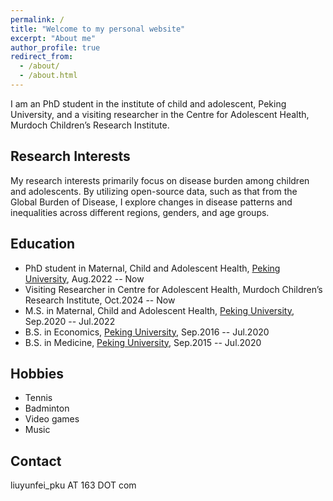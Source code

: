 ```yaml
---
permalink: /
title: "Welcome to my personal website"
excerpt: "About me"
author_profile: true
redirect_from: 
  - /about/
  - /about.html
---
```


I am an PhD student in the institute of child and adolescent, Peking University, and a visiting researcher in the Centre for Adolescent Health, Murdoch Children’s Research Institute.

Research Interests
-----------
My research interests primarily focus on disease burden among children and adolescents. By utilizing open-source data, such as that from the Global Burden of Disease, I explore changes in disease patterns and inequalities across different regions, genders, and age groups.

Education
-----------
* PhD student in Maternal, Child and Adolescent Health, [Peking University](https://www.pku.edu.cn/), Aug.2022 -- Now
* Visiting Researcher in Centre for Adolescent Health, Murdoch Children’s Research Institute, Oct.2024 -- Now
* M.S. in Maternal, Child and Adolescent Health, [Peking University](https://www.pku.edu.cn/), Sep.2020 -- Jul.2022
* B.S. in Economics, [Peking University](https://www.pku.edu.cn/), Sep.2016 -- Jul.2020
* B.S. in Medicine, [Peking University](https://www.pku.edu.cn/), Sep.2015 -- Jul.2020

Hobbies
-----------
* Tennis
* Badminton
* Video games
* Music

Contact
-----------
liuyunfei_pku AT 163 DOT com